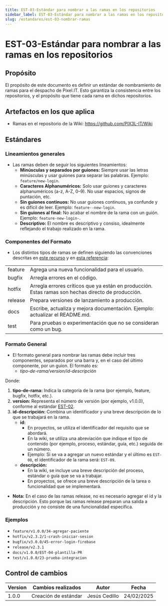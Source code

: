 ```yaml
---
title: EST-03-Estándar para nombrar a las ramas en los repositorios
sidebar_label: EST-03-Estándar para nombrar a las ramas en los repositorios
slug: /estandares/est-03-nombrar-ramas
---
```


# EST-03-Estándar para nombrar a las ramas en los repositorios

## Propósito
El propósito de este documento es definir un estándar de nombramiento de ramas para el despacho de Pixel.IT. Esto garantiza la consistencia entre los repositorios, y el propósito que tiene cada rama en dichos repositorios. 

## Artefactos en los que aplica

- Ramas en el repositorio de la Wiki: https://github.com/PIX3L-IT/Wiki

## Estándares

### Lineamientos generales
- Las ramas deben de seguir los siguientes lineamientos:
    - **Minúsculas y separados por guiones:** Siempre usar las letras minúsculas y usar guiones para separar las palabras. Ejemplo: ```feature/new-login```.
    - **Caracteres Alphanuméricos:** Solo usar guiones y caracteres alphanuméricos (a-z, A-Z, 0–9). No usar espacios, signos de puntación, etc. 
    - **Sin guiones continuos:** No usar guiones continuos, ya confunde y es difícil de leer. Ejemplo: ```feature--new-login```.
    - **Sin guiones al final:** No acabar el nombre de la rama con un guión. Ejemplo: ```feature-new-login-```.
    - **Descriptivo:** El nombre es descriptivo y consiso, idealmente reflejando el trabajo realizado en la rama. 

### Componentes del Formato
- Los distintos tipos de ramas se definen siguiendo las convenciones descritas en [este recurso](https://medium.com/@abhay.pixolo/naming-conventions-for-git-branches-a-cheatsheet-8549feca2534) y en [esta referencia](https://tilburgsciencehub.com/topics/automation/version-control/advanced-git/naming-git-branches/):

<table>
  <tr>
    <td>feature</td>
    <td>Agrega una nueva funcionalidad para el usuario.</td>
  </tr>
  <tr>
    <td>bugfix</td>
    <td>Arregla errores en el código.</td>
  </tr>
  <tr>
    <td>hotfix</td>
    <td>Arregla errores críticos que ya están en producción. Estas ramas son hechas directo de producción.</td>
  </tr>
  <tr>
    <td>release</td>
    <td>Prepara versiones de lanzamiento a producción.</td>
  </tr>
  <tr>
    <td>docs</td>
    <td>Escribe, actualiza y mejora documentación. Ejemplo: actualizar el README.md.</td>
  </tr>
  <tr>
    <td>test</td>
    <td>Para pruebas o experimentación que no se consideran como un bug.</td>
  </tr>
</table>

### Formato General
- El formato general para nombrar las ramas debe incluir tres componentes, separados por una barra y, en el caso del último componente, por un guion. El formato es:
    - *tipo-de-rama/version/id-descripción*

Donde: 
1. **tipo-de-rama:** Indica la categoría de la rama (por ejemplo, feature, bugfix, hotfix, etc.).
2. **version:** Representa el número de versión (por ejemplo, v1.0.0), conforme al estándar [EST-02](https://pix3l-it.github.io/Wiki/docs/estandares/est-02-versionamiento/).
3. **id-descripción:** Combina un identificador y una breve descripción de lo que se trabajará en la rama.
    - **id:** 
        - En proyectos, se utiliza el identificador del requisito que se abordará.
        - En la wiki, se utiliza una abreviación que indique el tipo de contenido (por ejemplo, proceso, estándar, guía, etc.) seguida de un número.
        - Ejemplo: Si se va a agregar un nuevo estándar y el último es ```EST-08```, el identificador de la rama será: ```EST-09```.
    - **descripción:**
        - En la wiki, se incluye una breve descripción del proceso, estándar o guía que se va a trabajar.
        - En proyectos, se ofrece una breve descripción de la tarea o funcionalidad que se implementará.

- **Nota:** En el caso de las ramas release, no es necesario agregar el id y la descripción. Esto porque las ramas release preparan una salida a producción y no consiste de una funcionalidad específica.

### Ejemplos 
- ```feature/v1.0.0/34-agregar-paciente```
- ```hotfix/v2.3.2/1-crash-iniciar-sesion```
- ```bugfix/v3.0.0/45-error-login-firebase```
- ```release/v2.3.1```
- ```docs/v1.0.0/EST-04-plantilla-PR```
- ```test/v1.0.0/23-prueba-integracion``` 

## Control de cambios

| Version | Cambios realizados    | Autor          | Fecha      |
| ------- | --------------------- | -------------- | ---------- |
| 1.0.0   | Creación de estándar | Jesús Cedillo | 24/02/2025 |
